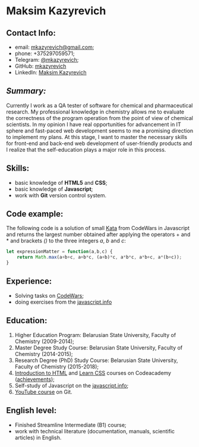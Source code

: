 # Maksim Kazyrevich

## Contact Info:

* email: mkazyrevich@gmail.com;
* phone: +375297059571;
* Telegram: [@mkazyrevich](https://t.me/mkazyrevich);
* GitHub: [mkazyrevich](https://github.com/mkazyrevich)
* LinkedIn: [Maksim Kazyrevich](https://www.linkedin.com/in/maksim-kazyrevich-53aa47167/)

## *Summary:*

Currently I work as a QA tester of software for chemical and pharmaceutical research. My professional knowledge in chemistry allows me to evaluate the correctness of the program operation from the point of view of chemical scientists. In my opinion I have real opportunities for advancement in IT sphere and fast-paced web development seems to me a promising direction to implement my plans.  At this stage, I want to master the necessary skills for front-end and back-end web development of user-friendly products and I realize that the self-education plays a major role in this process.

## Skills:
* basic knowledge of **HTML5** and **CSS**;
* basic knowledge of **Javascript**;
* work with **Git** version control system.

## Code example:
The following code is a solution of small [Kata](https://www.codewars.com/kata/5ae62fcf252e66d44d00008e) from CodeWars in Javascript and returns the largest number obtained after applying the operators + and * and brackets *()* to the three integers *a*, *b* and *c*:
```javascript
let expressionMatter = function(a,b,c) {
    return Math.max(a+b+c, a+b*c, (a+b)*c, a*b*c, a*b+c, a*(b+c));
}
```

## Experience:

* Solving tasks on [CodeWars](https://www.codewars.com/users/mkazyrevich/completed);
* doing exercises from the [javascript.info](https://javascript.info/)

## Education:

1. Higher Education Program: Belarusian State University, Faculty of Chemistry (2009-2014);
2. Master Degree Study Course: Belarusian State University, Faculty of Chemistry (2014-2015);
3. Research Degree (PhD) Study Course: Belarusian State University, Faculty of Chemistry (2015-2018); 
4. [Introduction to HTML](https://www.codecademy.com/learn/learn-html) and [Learn CSS](https://www.codecademy.com/learn/learn-css) courses on Codeacademy ([achievements](https://www.codecademy.com/profiles/MKazyrevich));
5. Self-study of Javascript on the [javascript.info](https://javascript.info/);
6. [YouTube course](https://www.youtube.com/watch?v=en6gms6e54Q&list=PLIU76b8Cjem5B3sufBJ_KFTpKkMEvaTQR) on Git.

## English level:

* Finished Streamline Intermediate (B1) course;
* work with technical literature (documentation, manuals, scientific articles) in English. 